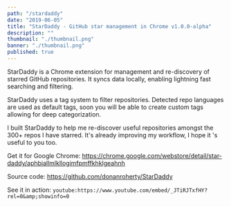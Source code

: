 ```yaml
---
path: "/stardaddy"
date: "2019-06-05"
title: "StarDaddy - GitHub star management in Chrome v1.0.0-alpha"
description: ""
thumbnail: "./thumbnail.png"
banner: "./thumbnail.png"
published: true
---
```


StarDaddy is a Chrome extension for management and re-discovery of starred GitHub repositories. It syncs data locally, enabling lightning fast searching and filtering.

StarDaddy uses a tag system to filter repositories. Detected repo languages are used as default tags, soon you will be able to create custom tags allowing for deep categorization.

I built StarDaddy to help me re-discover useful repositories amongst the 300+ repos I have starred. It's already improving my workflow, I hope it 's useful to you too.

Get it for Google Chrome: https://chrome.google.com/webstore/detail/star-daddy/aphbiallmlkllogimfpmffkhklgeahnh

Source code: https://github.com/donanroherty/StarDaddy

See it in action:
`youtube:https://www.youtube.com/embed/_JTiRJTxfHY?rel=0&amp;showinfo=0`
